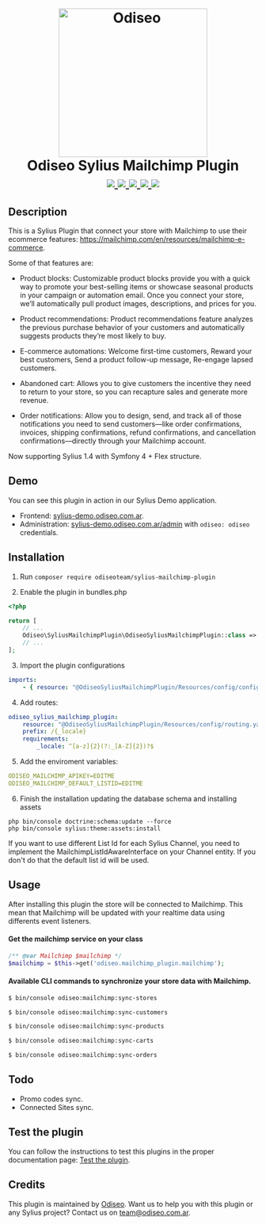 <h1 align="center">
    <a href="https://odiseo.com.ar/" target="_blank" title="Odiseo">
        <img src="https://github.com/odiseoteam/SyliusMailchimpPlugin/blob/master/logo_odiseo.png" alt="Odiseo" width="300px" />
    </a>
    <br />
    Odiseo Sylius Mailchimp Plugin
    <br />
    <a href="https://packagist.org/packages/odiseoteam/sylius-mailchimp-plugin" title="License" target="_blank">
        <img src="https://img.shields.io/packagist/l/odiseoteam/sylius-mailchimp-plugin.svg" />
    </a>
    <a href="https://packagist.org/packages/odiseoteam/sylius-mailchimp-plugin" title="Version" target="_blank">
        <img src="https://img.shields.io/packagist/v/odiseoteam/sylius-mailchimp-plugin.svg" />
    </a>
    <a href="http://travis-ci.org/odiseoteam/SyliusMailchimpPlugin" title="Build status" target="_blank">
        <img src="https://img.shields.io/travis/odiseoteam/SyliusMailchimpPlugin/master.svg" />
    </a>
    <a href="https://scrutinizer-ci.com/g/odiseoteam/SyliusMailchimpPlugin/" title="Scrutinizer" target="_blank">
        <img src="https://img.shields.io/scrutinizer/g/odiseoteam/SyliusMailchimpPlugin.svg" />
    </a>
    <a href="https://packagist.org/packages/odiseoteam/sylius-mailchimp-plugin" title="Total Downloads" target="_blank">
        <img src="https://poser.pugx.org/odiseoteam/sylius-mailchimp-plugin/downloads" />
    </a>
</h1>

## Description

This is a Sylius Plugin that connect your store with Mailchimp to use their ecommerce features: 
<a href="https://mailchimp.com/en/resources/mailchimp-e-commerce">https://mailchimp.com/en/resources/mailchimp-e-commerce</a>. 

Some of that features are:

* Product blocks: Customizable product blocks provide you with a quick way to promote your best-selling items or 
showcase seasonal products in your campaign or automation email. Once you connect your store, we’ll automatically pull 
product images, descriptions, and prices for you.

* Product recommendations: Product recommendations feature analyzes the previous purchase behavior of your customers 
and automatically suggests products they’re most likely to buy.

* E-commerce automations: Welcome first-time customers, Reward your best customers, Send a product follow-up message, 
Re-engage lapsed customers.

* Abandoned cart: Allows you to give customers the incentive they need to return to your store, so you can recapture 
sales and generate more revenue.

* Order notifications: Allow you to design, send, and track all of those notifications you need to send customers—like 
order confirmations, invoices, shipping confirmations, refund confirmations, and cancellation confirmations—directly 
through your Mailchimp account.

Now supporting Sylius 1.4 with Symfony 4 + Flex structure.

## Demo

You can see this plugin in action in our Sylius Demo application.

- Frontend: [sylius-demo.odiseo.com.ar](https://sylius-demo.odiseo.com.ar). 
- Administration: [sylius-demo.odiseo.com.ar/admin](https://sylius-demo.odiseo.com.ar/admin) with `odiseo: odiseo` credentials.

## Installation

1. Run `composer require odiseoteam/sylius-mailchimp-plugin`

2. Enable the plugin in bundles.php

```php
<?php

return [
    // ...
    Odiseo\SyliusMailchimpPlugin\OdiseoSyliusMailchimpPlugin::class => ['all' => true],
    // ...
];
```
 
3. Import the plugin configurations
 
```yml
imports:
    - { resource: "@OdiseoSyliusMailchimpPlugin/Resources/config/config.yaml" }
```

4. Add routes:

```yml
odiseo_sylius_mailchimp_plugin:
    resource: "@OdiseoSyliusMailchimpPlugin/Resources/config/routing.yaml"
    prefix: /{_locale}
    requirements:
        _locale: ^[a-z]{2}(?:_[A-Z]{2})?$
```

5. Add the enviroment variables:

```yml
ODISEO_MAILCHIMP_APIKEY=EDITME
ODISEO_MAILCHIMP_DEFAULT_LISTID=EDITME
```

6. Finish the installation updating the database schema and installing assets
   
```
php bin/console doctrine:schema:update --force
php bin/console sylius:theme:assets:install
```

If you want to use different List Id for each Sylius Channel, you need to 
implement the MailchimpListIdAwareInterface on your Channel entity. If you don't do that
the default list id will be used.

## Usage

After installing this plugin the store will be connected to Mailchimp. This mean that Mailchimp will be updated with 
your realtime data using differents event listeners.

#### Get the mailchimp service on your class

```php
/** @var Mailchimp $mailchimp */
$mailchimp = $this->get('odiseo.mailchimp_plugin.mailchimp');
```

#### Available CLI commands to synchronize your store data with Mailchimp.

```bash
$ bin/console odiseo:mailchimp:sync-stores
```
```bash 
$ bin/console odiseo:mailchimp:sync-customers
```
```bash
$ bin/console odiseo:mailchimp:sync-products
```
```bash
$ bin/console odiseo:mailchimp:sync-carts
```
```bash
$ bin/console odiseo:mailchimp:sync-orders
```

## Todo

* Promo codes sync.
* Connected Sites sync.

## Test the plugin

You can follow the instructions to test this plugins in the proper documentation page: [Test the plugin](doc/tests.md).
    
## Credits

This plugin is maintained by <a href="https://odiseo.com.ar">Odiseo</a>. Want us to help you with this plugin or any Sylius project? Contact us on <a href="mailto:team@odiseo.com.ar">team@odiseo.com.ar</a>.
